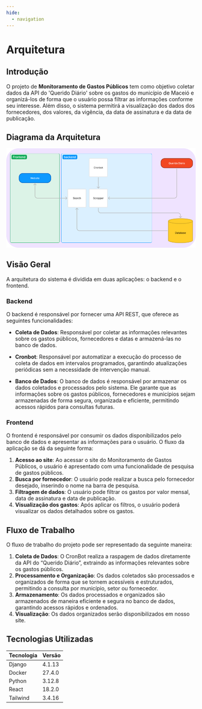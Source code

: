 ```yaml
---
hide:
  - navigation
---
```


# Arquitetura

## Introdução
O projeto de **Monitoramento de Gastos Públicos** tem como objetivo coletar dados da API do 'Querido Diário' sobre os gastos do município de Maceió e organizá-los de forma que o usuário possa filtrar as informações conforme seu interesse. Além disso, o sistema permitirá a visualização dos dados dos fornecedores, dos valores, da vigência, da data de assinatura e da data de publicação.

## Diagrama da Arquitetura
![Diagrama de Aquitetura](arquitetura.png)

## Visão Geral
A arquitetura do sistema é dividida em duas aplicações: o backend e o frontend.

### Backend

O backend é responsável por fornecer uma API REST, que oferece as seguintes funcionalidades:

- **Coleta de Dados**: Responsável por coletar as informações relevantes sobre os gastos públicos, fornecedores e datas e armazená-las no banco de dados.

- **Cronbot**: Responsável por automatizar a execução do processo de coleta de dados em intervalos programados, garantindo atualizações periódicas sem a necessidade de intervenção manual.

- **Banco de Dados**: O banco de dados é responsável por armazenar os dados coletados e processados pelo sistema. Ele garante que as informações sobre os gastos públicos, fornecedores e municípios sejam armazenadas de forma segura, organizada e eficiente, permitindo acessos rápidos para consultas futuras.

### Frontend

O frontend é responsável por consumir os dados disponibilizados pelo banco de dados e apresentar as informações para o usuário. O fluxo da aplicação se dá da seguinte forma:

1. **Acesso ao site**: Ao acessar o site do Monitoramento de Gastos Públicos, o usuário é apresentado com uma funcionalidade de pesquisa de gastos públicos.
2. **Busca por fornecedor**: O usuário pode realizar a busca pelo fornecedor desejado, inserindo o nome na barra de pesquisa.
3. **Filtragem de dados**: O usuário pode filtrar os gastos por valor mensal, data de assinatura e data de publicação.
4. **Visualização dos gastos**: Após aplicar os filtros, o usuário poderá visualizar os dados detalhados sobre os gastos.

## Fluxo de Trabalho

O fluxo de trabalho do projeto pode ser representado da seguinte maneira:

1. **Coleta de Dados**: O CronBot realiza a raspagem de dados diretamente da API do “Querido Diário”, extraindo as informações relevantes sobre os gastos públicos.
2. **Processamento e Organização**: Os dados coletados são processados e organizados de forma que se tornem acessíveis e estruturados, permitindo a consulta por município, setor ou fornecedor.
3. **Armazenamento**: Os dados processados e organizados são armazenados de maneira eficiente e segura no banco de dados, garantindo acessos rápidos e ordenados.
4. **Visualização**: Os dados organizados serão disponibilizados em nosso site.

## Tecnologias Utilizadas 

| Tecnologia    | Versão   |
|---------------|----------|
| Django        | 4.1.13   |
| Docker        | 27.4.0   |
| Python        | 3.12.8   |
| React         | 18.2.0   |
| Tailwind      | 3.4.16   |